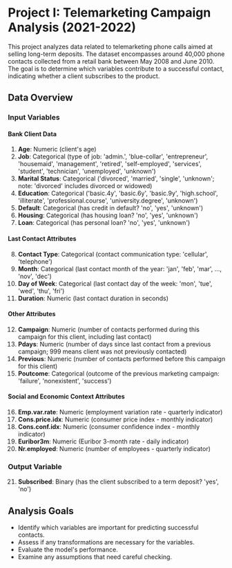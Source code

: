 # Project I: Telemarketing Campaign Analysis (2021-2022)

This project analyzes data related to telemarketing phone calls aimed at selling long-term deposits. The dataset encompasses around 40,000 phone contacts collected from a retail bank between May 2008 and June 2010. The goal is to determine which variables contribute to a successful contact, indicating whether a client subscribes to the product.

## Data Overview

### Input Variables

#### Bank Client Data
1. **Age**: Numeric (client's age)
2. **Job**: Categorical (type of job: 'admin.', 'blue-collar', 'entrepreneur', 'housemaid', 'management', 'retired', 'self-employed', 'services', 'student', 'technician', 'unemployed', 'unknown')
3. **Marital Status**: Categorical ('divorced', 'married', 'single', 'unknown'; note: 'divorced' includes divorced or widowed)
4. **Education**: Categorical ('basic.4y', 'basic.6y', 'basic.9y', 'high.school', 'illiterate', 'professional.course', 'university.degree', 'unknown')
5. **Default**: Categorical (has credit in default? 'no', 'yes', 'unknown')
6. **Housing**: Categorical (has housing loan? 'no', 'yes', 'unknown')
7. **Loan**: Categorical (has personal loan? 'no', 'yes', 'unknown')

#### Last Contact Attributes
8. **Contact Type**: Categorical (contact communication type: 'cellular', 'telephone')
9. **Month**: Categorical (last contact month of the year: 'jan', 'feb', 'mar', ..., 'nov', 'dec')
10. **Day of Week**: Categorical (last contact day of the week: 'mon', 'tue', 'wed', 'thu', 'fri')
11. **Duration**: Numeric (last contact duration in seconds)

#### Other Attributes
12. **Campaign**: Numeric (number of contacts performed during this campaign for this client, including last contact)
13. **Pdays**: Numeric (number of days since last contact from a previous campaign; 999 means client was not previously contacted)
14. **Previous**: Numeric (number of contacts performed before this campaign for this client)
15. **Poutcome**: Categorical (outcome of the previous marketing campaign: 'failure', 'nonexistent', 'success')

#### Social and Economic Context Attributes
16. **Emp.var.rate**: Numeric (employment variation rate - quarterly indicator)
17. **Cons.price.idx**: Numeric (consumer price index - monthly indicator)
18. **Cons.conf.idx**: Numeric (consumer confidence index - monthly indicator)
19. **Euribor3m**: Numeric (Euribor 3-month rate - daily indicator)
20. **Nr.employed**: Numeric (number of employees - quarterly indicator)

### Output Variable
21. **Subscribed**: Binary (has the client subscribed to a term deposit? 'yes', 'no')

## Analysis Goals
- Identify which variables are important for predicting successful contacts.
- Assess if any transformations are necessary for the variables.
- Evaluate the model's performance.
- Examine any assumptions that need careful checking.

